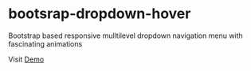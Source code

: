 bootsrap-dropdown-hover
=======================

Bootstrap based responsive mulltilevel dropdown navigation menu with fascinating animations

Visit <a href="http://kybarg.github.io/bootstrap-dropdown-hover">Demo</a>
